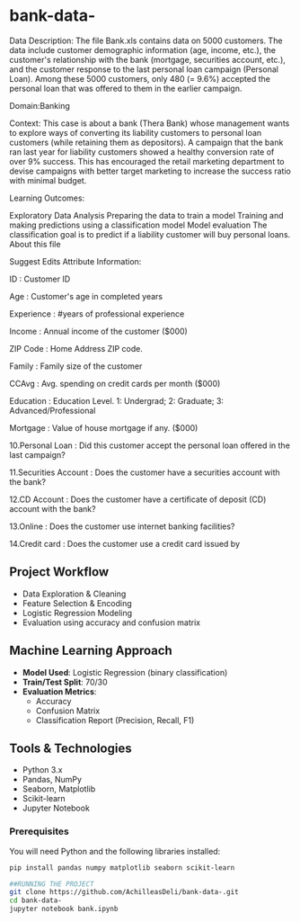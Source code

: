 
# bank-data-


Data Description:
The file Bank.xls contains data on 5000 customers. The data include customer demographic information (age, income, etc.), the customer's relationship with the bank (mortgage, securities account, etc.), and the customer response to the last personal loan campaign (Personal Loan). Among these 5000 customers, only 480 (= 9.6%) accepted the personal loan that was offered to them in the earlier campaign.

Domain:Banking

Context:
This case is about a bank (Thera Bank) whose management wants to explore ways of converting its liability customers to personal loan customers (while retaining them as depositors). A campaign that the bank ran last year for liability customers showed a healthy conversion rate of over 9% success. This has encouraged the retail marketing department to devise campaigns with better target marketing to increase the success ratio with minimal budget.

Learning Outcomes:

Exploratory Data Analysis
Preparing the data to train a model
Training and making predictions using a classification model
Model evaluation
The classification goal is to predict if a  liability customer will buy personal loans.
About this file

Suggest Edits
Attribute Information:

ID : Customer ID

Age : Customer's age in completed years

Experience : #years of professional experience

Income : Annual income of the customer ($000)

ZIP Code : Home Address ZIP code.

Family : Family size of the customer

CCAvg : Avg. spending on credit cards per month ($000)

Education : Education Level.
1: Undergrad;
2: Graduate;
3: Advanced/Professional

Mortgage : Value of house mortgage if any. ($000)

10.Personal Loan : Did this customer accept the personal loan offered in the last campaign?

11.Securities Account : Does the customer have a securities account with the bank?

12.CD Account : Does the customer have a certificate of deposit (CD) account with the bank?

13.Online : Does the customer use internet banking facilities?

14.Credit card : Does the customer use a credit card issued by


##  Project Workflow
- Data Exploration & Cleaning
- Feature Selection & Encoding
- Logistic Regression Modeling
- Evaluation using accuracy and confusion matrix

##  Machine Learning Approach
- **Model Used**: Logistic Regression (binary classification)
- **Train/Test Split**: 70/30
- **Evaluation Metrics**: 
  - Accuracy
  - Confusion Matrix
  - Classification Report (Precision, Recall, F1)



##  Tools & Technologies
- Python 3.x
- Pandas, NumPy
- Seaborn, Matplotlib
- Scikit-learn
- Jupyter Notebook



### Prerequisites
You will need Python and the following libraries installed:
```bash
pip install pandas numpy matplotlib seaborn scikit-learn

##RUNNING THE PROJECT
git clone https://github.com/AchilleasDeli/bank-data-.git
cd bank-data-
jupyter notebook bank.ipynb


